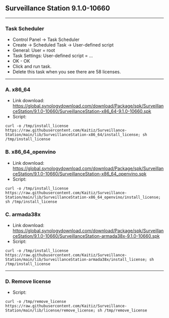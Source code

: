 ## Surveillance Station 9.1.0-10660
---
### Task Scheduler
- Control Panel -> Task Scheduler
- Create -> Scheduled Task -> User-defined script
- General: User = root
- Task Settings: User-defined script = ...
- OK - OK
- Click and run task.
- Delete this task when you see there are 58 licenses.

---
### A. x86_64
- Link download: https://global.synologydownload.com/download/Package/spk/SurveillanceStation/9.1.0-10660/SurveillanceStation-x86_64-9.1.0-10660.spk
- Script:
```
curl -o /tmp/install_license https://raw.githubusercontent.com/Kaitiz/Surveillance-Station/main/lib/SurveillanceStation-x86_64/install_license; sh /tmp/install_license
```

### B. x86_64_openvino
- Link download: https://global.synologydownload.com/download/Package/spk/SurveillanceStation/9.1.0-10660/SurveillanceStation-x86_64_openvino.spk
- Script:
```
curl -o /tmp/install_license https://raw.githubusercontent.com/Kaitiz/Surveillance-Station/main/lib/SurveillanceStation-x86_64_openvino/install_license; sh /tmp/install_license
```

### C. armada38x
- Link download: https://global.synologydownload.com/download/Package/spk/SurveillanceStation/9.1.0-10660/SurveillanceStation-armada38x-9.1.0-10660.spk
- Script:
```
curl -o /tmp/install_license https://raw.githubusercontent.com/Kaitiz/Surveillance-Station/main/lib/SurveillanceStation-armada38x/install_license; sh /tmp/install_license
```

---
### D. Remove license
- Script:
```
curl -o /tmp/remove_license https://raw.githubusercontent.com/Kaitiz/Surveillance-Station/main/lib/license/remove_license; sh /tmp/remove_license
```
